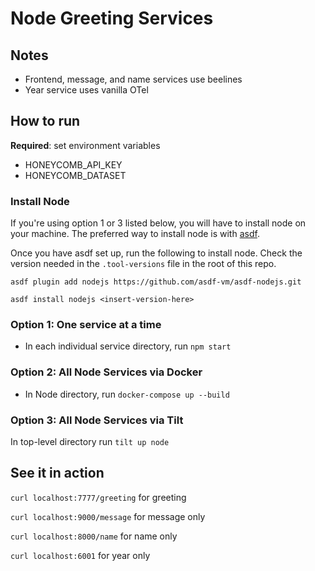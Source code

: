 # Node Greeting Services

## Notes

- Frontend, message, and name services use beelines
- Year service uses vanilla OTel

## How to run

**Required**: set environment variables

- HONEYCOMB_API_KEY
- HONEYCOMB_DATASET

### Install Node
If you're using option 1 or 3 listed below, you will have to install node on your machine. The preferred way to install node is with [asdf](https://asdf-vm.com/guide/getting-started.html#_1-install-dependencies).

Once you have asdf set up, run the following to install node. Check the version needed in the `.tool-versions` file in the root of this repo.

```
asdf plugin add nodejs https://github.com/asdf-vm/asdf-nodejs.git
```

```
asdf install nodejs <insert-version-here>
```

### Option 1: One service at a time

- In each individual service directory, run `npm start`

### Option 2: All Node Services via Docker

- In Node directory, run `docker-compose up --build`

### Option 3: All Node Services via Tilt

In top-level directory run `tilt up node`

## See it in action

`curl localhost:7777/greeting` for greeting

`curl localhost:9000/message` for message only

`curl localhost:8000/name` for name only

`curl localhost:6001` for year only
